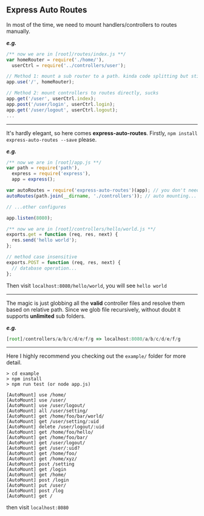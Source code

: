 Express Auto Routes
---------
In most of the time, we need to mount handlers/controllers to routes manually.  

***e.g.***

```javascript
/** now we are in [root]/routes/index.js **/
var homeRouter = require('./home/'),
  userCtrl = require('../controllers/user');

// Method 1: mount a sub router to a path. kinda code splitting but still complicated
app.use('/', homeRouter);

// Method 2: mount controllers to routes directly, sucks
app.get('/user', userCtrl.index);
app.post('/user/login', userCtrl.login);
app.get('/user/logout', userCtrl.logout);
...
```

----------
It's hardly elegant, so here comes **express-auto-routes**.
Firstly, ```npm install express-auto-routes --save``` please.

***e.g.***

```javascript
/** now we are in [root]/app.js **/
var path = require('path'),
  express = require('express'),
  app = express();

var autoRoutes = require('express-auto-routes')(app); // you don't need a `routes` folder now
autoRoutes(path.join(__dirname, './controllers')); // auto mounting... done!

// ...other configures

app.listen(8080);
```

```javascript
/** now we are in [root]/controllers/hello/world.js **/
exports.get = function (req, res, next) {
  res.send('hello world');
};

// method case insensitive
exports.POST = function (req, res, next) {
  // database operation...
};
```

Then visit `localhost:8080/hello/world`, you will see `hello world`

----------
The magic is just globbing all the **valid** controller files and resolve them based on relative path.
Since we glob file recursively, without doubt it supports **unlimited** sub folders.

***e.g.***
```javascript
[root]/controllers/a/b/c/d/e/f/g => localhost:8080/a/b/c/d/e/f/g
```


----------
Here I highly recommend you checking out the `example/` folder for more detail.

```
> cd example
> npm install
> npm run test (or node app.js)

[AutoMount] use /home/
[AutoMount] use /user/
[AutoMount] use /user/logout/
[AutoMount] all /user/setting/
[AutoMount] get /home/foo/bar/world/
[AutoMount] get /user/setting/:uid
[AutoMount] delete /user/logout/:uid
[AutoMount] get /home/foo/hello/
[AutoMount] get /home/foo/bar/
[AutoMount] get /user/logout/
[AutoMount] get /user/:uid?
[AutoMount] get /home/foo/
[AutoMount] get /home/xyz/
[AutoMount] post /setting
[AutoMount] get /login
[AutoMount] get /home/
[AutoMount] post /login
[AutoMount] put /user/
[AutoMount] post /log
[AutoMount] get /
```

then visit `localhost:8080`
